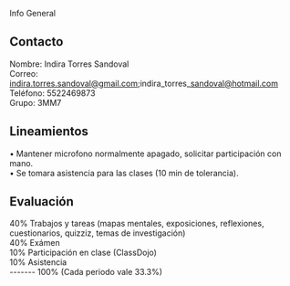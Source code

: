 Info General

## Contacto

  
Nombre: Indira Torres Sandoval  
Correo: indira.torres.sandoval@gmail.com;indira\_torres\_sandoval@hotmail.com  
Teléfono: 5522469873  
Grupo: 3MM7
  

## Lineamientos

  
• Mantener microfono normalmente apagado, solicitar participación con mano.  
• Se tomara asistencia para las clases (10 min de tolerancia).  
  

## Evaluación

  
  
40% Trabajos y tareas (mapas mentales, exposiciones, reflexiones, cuestionarios, quizziz, temas de investigación)  
40% Exámen  
10% Participación en clase (ClassDojo)  
10% Asistencia  
\-\-\-\-\-\-\-
100% (Cada periodo vale 33.3%)